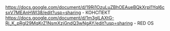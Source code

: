 https://docs.google.com/document/d/19Ri1OzuLuZBhOEAueBQkXrpI1YqI6csxV7MEAnHWl38/edit?usp=sharing - КОНСПЕКТ
https://docs.google.com/document/d/1m3glLAXtG-Rj_K_pRgl29MqKrZ1NsmXzjGndQ3wNgAY/edit?usp=sharing - RED OS
